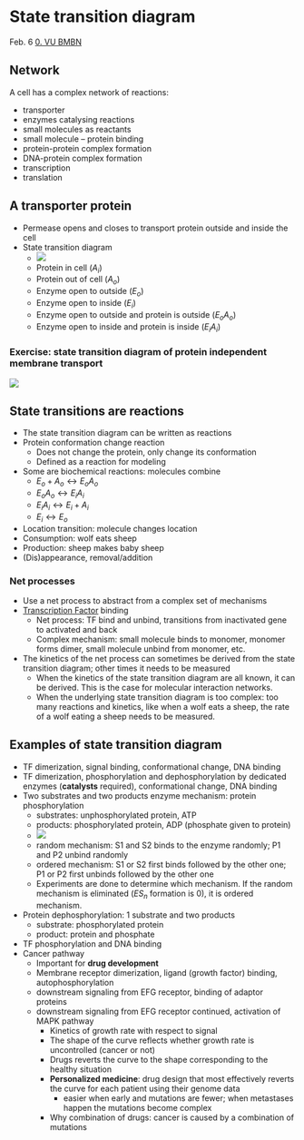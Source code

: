 # State transition diagram

Feb. 6
[0. VU BMBN](0.%20VU%20BMBN.md)

## Network

A cell has a complex network of reactions:
- transporter
- enzymes catalysing reactions  
- small molecules as reactants  
- small molecule – protein binding  
- protein-protein complex formation  
- DNA-protein complex formation  
- transcription  
- translation

## A transporter protein

- Permease opens and closes to transport protein outside and inside the cell
- State transition diagram
	- ![](Pasted%20image%2020250206134509.png)
	- Protein in cell ($A_{i}$)
	- Protein out of cell ($A_{o}$)
	- Enzyme open to outside ($E_{o}$)
	- Enzyme open to inside ($E_{i}$)
	- Enzyme open to outside and protein is outside ($E_oA_o$)
	- Enzyme open to inside and protein is inside ($E_iA_i$)

### Exercise: state transition diagram of protein independent membrane transport

![](Pasted%20image%2020250206135104.png)

## State transitions are reactions

- The state transition diagram can be written as reactions
- Protein conformation change reaction
	- Does not change the protein, only change its conformation
	- Defined as a reaction for modeling
- Some are biochemical reactions: molecules combine
	- $E_o+A_o\leftrightarrow E_oA_o$
	- $E_oA_o \leftrightarrow E_iA_i$
	- $E_iA_i\leftrightarrow E_i + A_i$
	- $E_i \leftrightarrow E_o$
- Location transition: molecule changes location
- Consumption: wolf eats sheep
- Production: sheep makes baby sheep
- (Dis)appearance, removal/addition

### Net processes

- Use a net process to abstract from a complex set of mechanisms
- [Transcription Factor](Transcription%20Factor.md) binding
	- Net process: TF bind and unbind, transitions from inactivated gene to activated and back
	- Complex mechanism: small molecule binds to monomer, monomer forms dimer, small molecule unbind from monomer, etc.
- The kinetics of the net process can sometimes be derived from the state transition diagram; other times it needs to be measured
	- When the kinetics of the state transition diagram are all known, it can be derived. This is the case for molecular interaction networks.
	- When the underlying state transition diagram is too complex: too many reactions and kinetics, like when a wolf eats a sheep, the rate of a wolf eating a sheep needs to be measured.

## Examples of state transition diagram

- TF dimerization, signal binding, conformational change, DNA binding
- TF dimerization, phosphorylation and dephosphorylation by dedicated enzymes (**catalysts** required), conformational change, DNA binding
- Two substrates and two products enzyme mechanism: protein phosphorylation
	- substrates: unphosphorylated protein, ATP
	- products: phosphorylated protein, ADP (phosphate given to protein)
	- ![](Pasted%20image%2020250206143701.png)
	- random mechanism: S1 and S2 binds to the enzyme randomly; P1 and P2 unbind randomly
	- ordered mechanism: S1 or S2 first binds followed by the other one; P1 or P2 first unbinds followed by the other one
	- Experiments are done to determine which mechanism. If the random mechanism is eliminated ($ES_n$ formation is 0), it is ordered mechanism.
- Protein dephosphorylation: 1 substrate and two products
	- substrate: phosphorylated protein
	- product: protein and phosphate
- TF phosphorylation and DNA binding
- Cancer pathway
	- Important for **drug development**
	- Membrane receptor dimerization, ligand (growth factor) binding, autophosphorylation
	- downstream signaling from EFG receptor, binding of adaptor proteins
	- downstream signaling from EFG receptor continued, activation of MAPK pathway
		- Kinetics of growth rate with respect to signal
		- The shape of the curve reflects whether growth rate is uncontrolled (cancer or not)
		- Drugs reverts the curve to the shape corresponding to the healthy situation
		- **Personalized medicine**: drug design that most effectively reverts the curve for each patient using their genome data
			- easier when early and mutations are fewer; when metastases happen the mutations become complex
		- Why combination of drugs: cancer is caused by a combination of mutations
